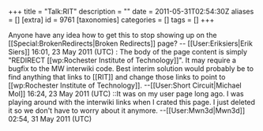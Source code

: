 +++
title = "Talk:RIT"
description = ""
date = 2011-05-31T02:54:30Z
aliases = []
[extra]
id = 9761
[taxonomies]
categories = []
tags = []
+++

Anyone have any idea how to get this to stop showing up on the [[Special:BrokenRedirects|Broken Redirects]] page? -- [[User:Eriksiers|Erik Siers]] 16:01, 23 May 2011 (UTC)
: The body of the page content is simply "<nowiki>REDIRECT [[wp:Rochester Institute of Technology]]</nowiki>". It may require a bugfix to the MW interwiki code. Best interim solution would probably be to find anything that links to [[RIT]] and change those links to point to [[wp:Rochester Institute of Technology]]. --[[User:Short Circuit|Michael Mol]] 16:24, 23 May 2011 (UTC)
::It was on my user page long ago. I was playing around with the interwiki links when I crated this page. I just deleted it so we don't have to worry about it anymore. --[[User:Mwn3d|Mwn3d]] 02:54, 31 May 2011 (UTC)
